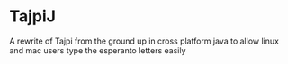 # TajpiJ
A rewrite of Tajpi from the ground up in cross platform java to allow linux and mac users type the esperanto letters easily
